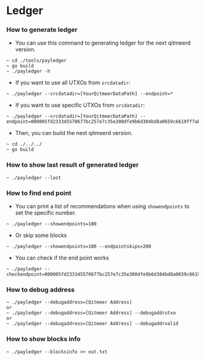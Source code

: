 # Ledger

### How to generate ledger

* You can use this command to generating ledger for the next qitmeerd version.
```
~ cd ./tools/payledger
~ go build
~ ./payledger -h
```
* If you want to use all UTXOs from `srcdatadir`:
```
~ ./payledger --srcdatadir=[YourQitmeerDataPath] --endpoint=*
```

* If you want to use specific UTXOs from `srcdatadir`:
```
~ ./payledger --srcdatadir=[YourQitmeerDataPath] --endpoint=000005fd233345570677bc257e7c35e300dfe9b6d384bd8a0659c6619ff7ab30
```

* Then, you can build the next qitmeerd version.
```
~ cd ./../../
~ go build
```

### How to show last result of generated ledger
```
~ ./payledger --last
```

### How to find end point
* You can print a list of recommendations when using `showendpoints` to set the specific number.
```
~ ./payledger --showendpoints=100
```
* Or skip some blocks
```
~ ./payledger --showendpoints=100 --endpointskips=200
```
* You can check if the end point works
```
~ ./payledger --checkendpoint=000005fd233345570677bc257e7c35e300dfe9b6d384bd8a0659c6619ff7ab30
```

### How to debug address
```
~ ./payledger --debugaddress=[Qitmeer Address]
or
~ ./payledger --debugaddress=[Qitmeer Address] --debugaddrutxo
or
~ ./payledger --debugaddress=[Qitmeer Address] --debugaddrvalid
```


### How to show blocks info
```
~ ./payledger --blocksinfo >> out.txt
```